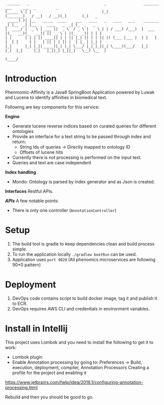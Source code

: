 ```
 ______   _                                  _                 _______     ___     ___  _         _
(_____ \ | |                                (_)               (_______)   / __)   / __)(_)       (_)   _
 _____) )| |__   _____  ____    ___   ____   _   ____   ___    _______  _| |__  _| |__  _  ____   _  _| |_  _   _
|  ____/ |  _ \ | ___ ||  _ \  / _ \ |    \ | | / ___) /___)  |  ___  |(_   __)(_   __)| ||  _ \ | |(_   _)| | | |
| |      | | | || ____|| | | || |_| || | | || |( (___ |___ |  | |   | |  | |     | |   | || | | || |  | |_ | |_| |
|_|      |_| |_||_____)|_| |_| \___/ |_|_|_||_| \____)(___/   |_|   |_|  |_|     |_|   |_||_| |_||_|   \__) \__  |
                                                                                                           (____/
```
Introduction
============
Phenmomic-Affinity is a Java8 SpringBoot Application powered by Luwak and Lucene to identify affinities in biomedical text.

Following are key components for this service:

**Engine**
* Generate lucene reverse indices based on curated queries for different ontologies
* Provide an interface for a text string to be passed through index and return:
    * String Ids of queries -> Directly mapped to ontology ID
    * Offsets of lucene hits
* Currently there is not processing is performed on the input text.
* Queries and text are case independent

**Index handling**
* Mondo: Ontology is parsed by index generator and as Json is created.

**Interfaces**
Restful APIs.

***APIs***
A few notable points:
* There is only one controller (`AnnotationController`)

Setup
=====
1. The build tool is gradle to keep dependencies clean and build process simple.
2. To run the application locally `./gradlew bootRun` can be used.
3. Application uses `port 9020` (All phenomics microservices are following 90*0 pattern)

Deployment
==========
1. DevOps code contains script to build docker image, tag it and publish it to ECR.
2. DevOps requires AWS CLI and credentials in environment variables.


Install in Intellij
===================
This project uses Lombok and you need to install the following to get it to work:
* Lombok plugin
* Enable Annotation processing by going to:
Preferences -> Build, execution, deployment, compiler, Annotation Processors
Creating a profile for the project and enabling it

https://www.jetbrains.com/help/idea/2016.1/configuring-annotation-processing.html

Rebuild and then you should be good to go. 

